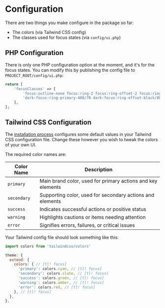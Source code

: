 # Configuration

There are two things you make configure in the package so far:

- The colors (via Tailwind CSS config)
- The classes used for focus states (via `config/ui.php`)

## PHP Configuration

There is only one PHP configuration option at the moment, and it's for the focus states.
You can modify this by publishing the config file to `PROJECT_ROOT/config/ui.php`:

```php
return [
    'focusClasses' => [
        'focus:outline-none focus:ring-2 focus:ring-offset-2 focus:ring-primary-500/70 focus:ring-offset-white/80',
        'dark:focus:ring-primary-400/70 dark:focus:ring-offset-black/80',
    ],
];
```

## Tailwind CSS Configuration

The [installation process](/docs/installation) configures some default values in your 
Tailwind CSS configuration file. Change these however you wish to tweak the colors of your own UI.

The required color names are:

| Color Name   | Description                                                    |
|--------------|----------------------------------------------------------------|
| `primary`    | Main brand color, used for primary actions and key elements    |
| `secondary`  | Supporting color, used for secondary actions and elements      |
| `success`    | Indicates successful actions or positive status                |
| `warning`    | Highlights cautions or items needing attention                 |
| `error`      | Signifies errors, failures, or critical issues                 |

Your Tailwind config file should look something like this:

```js
import colors from 'tailwindcss/colors'

theme: {
  extend: {
    colors: { // [tl! focus]
      'primary': colors.cyan, // [tl! focus]
      'secondary': colors.slate, // [tl! focus]
      'success': colors.green, // [tl! focus]
      'warning': colors.amber, // [tl! focus]
      'error': colors.red, // [tl! focus]
    }, // [tl! focus]
  },
},
```

